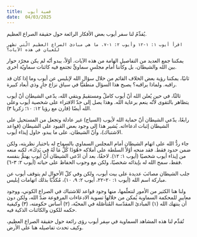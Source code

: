 ```yaml
---
title:  قضية أيوب
date:  04/03/2025
---
```


يُقدِّمُ لنا سفر أيوب بعض الأفكار الرائعة حول حقيقة الصراع العظيم.

`اقرأ أيوب ١: ١-١٢ وأيوب ٢: ١-٧. ما هي مبادئ الصراع العظيم الّتي تظهر للعيان في هذه الآيات؟`

يمكننا جمع العديد من التفاصيل الهامة من هذه الآيات. أوّلاً، يبدو أنّه لم يكن مجرّد حوار بين الله والشيطان، بل وكأننا أمام مجلسٍ سماويٍّ تجتمع فيه كائنات سماويّة أخرى.

ثانيًا، يمكننا رؤية بعض الخلاف القائم من خلال سؤال الله لإبليس عن أيوب وما إذا كان قد راقبه. ولماذا يراقبه؟ يصبح هذا السؤال منطقيًّا في سياق نزاع جارٍ وذي أبعاد كبيرة.

ثالثًا، في حين يُعلن الله أنّ أيوب كاملٌ ومستقيمٌ ويتقي الله، يدّعي الشيطان أنّ أيوب يتظاهر بالتقوى لأنّه ينعم برعاية الله. وهذا يصل إلى حدّ الافتراء على شخصية أيوب وعلى الله أيضًا (قارن مع رؤيا ١٢: ١٠؛ زكريا ٣).

رابعًا، يدّعي الشيطان أنّ حماية الله لأيوب (السياج) غير عادلة وتجعل من المستحيل على الشيطان إثبات ادعاءاته. يُشير هذا إلى وجود بعض القيود على الشيطان (قواعد الاشتباك)، وأنّ الشيطان، على ما يبدو، حاول إيذاء أيوب.

جاء ردُّ الله على اتهام الشيطان أمام المجلس السماوي بالسماح له باختبار نظريته، ولكن ضمن حدود فقط. فقد منحه أوّلاً السلطة على أملاكه «هُوَذَا كُلُّ مَا لَهُ فِي يَدِكَ»، لكنه منعه من إيذاء أيوب شخصيًا (أيوب ١: ١٢). لاحقًا، بعد أن ادّعى الشيطان أنّ أيوب يهتمُّ بنفسه فقط، سمح الله له بإيذائه شخصيًا، ولكن مع وجوب الحفاظ على حياته (أيوب ٢: ٣-٦).

جلب الشيطان مصائبَ عديدة على بيت أيوب، ولكن وفي كلّ الأحوال لم يتوقف أيوب عن مباركة اسم الله (أيوب ١: ٢٠-٢٢، أيوب ٢: ٩، ١٠)، مُكذِّبًا بذلك اتهامات إبليس.

ولنا هنا الكثير من الأمور لنتعلّمها، منها وجود قواعد للاشتباك في الصراع الكوني، ووجود معاييرٍ للمحكمة السماوية يُمكن من خلالها تسوية الادعاءات المرفوعة ضدّ الله، ولكن دون أن ينتهك الله (١) المبادئ المقدّسة المُتأصّلة في المحبّة، (٢) أساس حكومته، (٣) وكيفية حكمه للكون والكائنات الذكية فيه.

تُقدِّم لنا هذه المشاهد السماوية في سِفر أيوب رؤى رائعة حول حقيقة الصراع العظيم، وكيف تحدث تفاصيله هنا على الأرض.